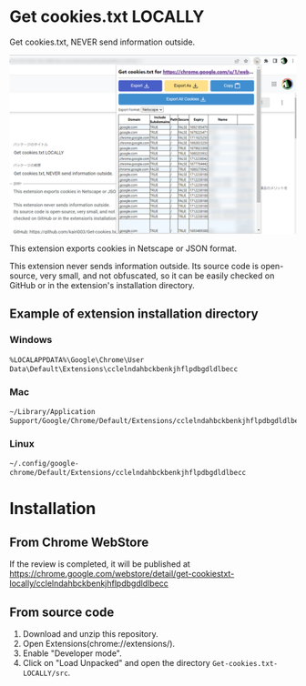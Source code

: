 # Get cookies.txt LOCALLY
Get cookies.txt, NEVER send information outside.

![ss](./ss.png)

This extension exports cookies in Netscape or JSON format.

This extension never sends information outside.
Its source code is open-source, very small, and not obfuscated, so it can be easily checked on GitHub or in the extension's installation directory.


## Example of extension installation directory
### Windows
```
%LOCALAPPDATA%\Google\Chrome\User Data\Default\Extensions\cclelndahbckbenkjhflpdbgdldlbecc
```

### Mac
```
~/Library/Application Support/Google/Chrome/Default/Extensions/cclelndahbckbenkjhflpdbgdldlbecc
```

### Linux
```
~/.config/google-chrome/Default/Extensions/cclelndahbckbenkjhflpdbgdldlbecc
```


# Installation
## From Chrome WebStore
If the review is completed, it will be published at
https://chrome.google.com/webstore/detail/get-cookiestxt-locally/cclelndahbckbenkjhflpdbgdldlbecc

## From source code
1. Download and unzip this repository.
2. Open Extensions(chrome://extensions/).
3. Enable "Developer mode".
4. Click on "Load Unpacked" and open the directory `Get-cookies.txt-LOCALLY/src`.
